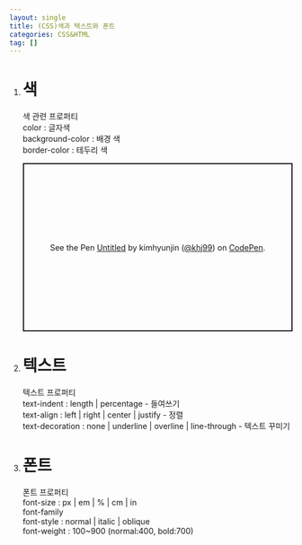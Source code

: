 ```yaml
---
layout: single
title: (CSS)색과 텍스트와 폰트
categories: CSS&HTML
tag: []
---   
```


1. # 색
   색 관련 프로퍼티   
   color : 글자색   
   background-color : 배경 색   
   border-color : 테두리 색   

   <p class="codepen" data-height="600" data-default-tab="html,result" data-slug-hash="zYXZavb" data-user="khj99" style="height: 300px; box-sizing: border-box; display: flex; align-items: center; justify-content: center; border: 2px solid; margin: 1em 0; padding: 1em;">
   <span>See the Pen <a href="https://codepen.io/khj99/pen/zYXZavb">
   Untitled</a> by kimhyunjin (<a href="https://codepen.io/khj99">@khj99</a>)
   on <a href="https://codepen.io">CodePen</a>.</span>
   </p>
   <script async src="https://cpwebassets.codepen.io/assets/embed/ei.js"></script>

1. # 텍스트
   텍스트 프로퍼티   
   text-indent : length | percentage - 들여쓰기   
   text-align : left | right | center | justify - 정렬   
   text-decoration : none | underline | overline | line-through - 텍스트 꾸미기   

1. # 폰트
   폰트 프로퍼티   
   font-size : px | em | % | cm | in   
   font-family   
   font-style : normal | italic | oblique   
   font-weight : 100~900 (normal:400, bold:700)   

   

